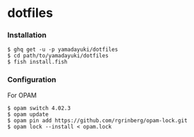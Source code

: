 dotfiles
===

### Installation
```
$ ghq get -u -p yamadayuki/dotfiles
$ cd path/to/yamadayuki/dotfiles
$ fish install.fish
```

### Configuration

For OPAM
```
$ opam switch 4.02.3
$ opam update
$ opam pin add https://github.com/rgrinberg/opam-lock.git
$ opam lock --install < opam.lock
```
